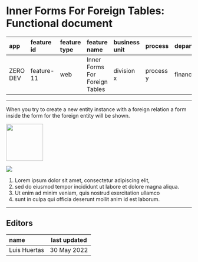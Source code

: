 # Inner Forms For Foreign Tables: Functional document

| app      | feature id | feature type | feature name                   | business unit | process   | department |
| :------- | :--------- | :----------- | :----------------------------- | :------------ | :-------- | :--------- |
| ZERO DEV | feature-11 | web          | Inner Forms For Foreign Tables | division x    | process y | finance    |

---

When you try to create a new entity instance with a foreign relation a form inside the form for the foreign entity will be shown.

<img src="https://i.ibb.co/rt0Hf3q/video.png" width="100">

![](https://instrktiv.com/media/user-manual-template/screenshots-snagit.webp)

1. Lorem ipsum dolor sit amet, consectetur adipiscing elit,
2. sed do eiusmod tempor incididunt ut labore et dolore magna aliqua.
3. Ut enim ad minim veniam, quis nostrud exercitation ullamco
4. sunt in culpa qui officia deserunt mollit anim id est laborum.

---

## Editors

| name         | last updated |
| :----------- | ------------ |
| Luis Huertas | 30 May 2022  |
